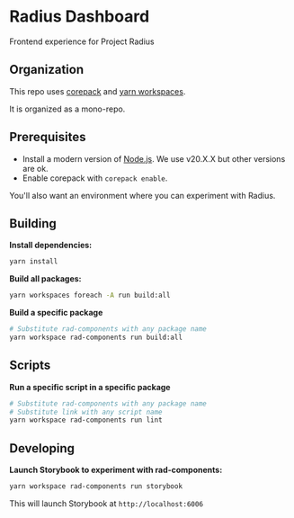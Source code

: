 # Radius Dashboard

Frontend experience for Project Radius

## Organization

This repo uses [corepack](https://nodejs.org/api/corepack.html) and [yarn workspaces](https://classic.yarnpkg.com/lang/en/docs/workspaces/).

It is organized as a mono-repo.

## Prerequisites

- Install a modern version of [Node.js](https://nodejs.org/en/download). We use v20.X.X but other versions are ok.
- Enable corepack with `corepack enable`.

You'll also want an environment where you can experiment with Radius.

## Building

**Install dependencies:**

```bash
yarn install
```

**Build all packages:**

```bash
yarn workspaces foreach -A run build:all
```

**Build a specific package**

```bash
# Substitute rad-components with any package name
yarn workspace rad-components run build:all
```

## Scripts

**Run a specific script in a specific package**

```bash
# Substitute rad-components with any package name
# Substitute link with any script name
yarn workspace rad-components run lint
```

## Developing

**Launch Storybook to experiment with rad-components:**

```bash
yarn workspace rad-components run storybook
```

This will launch Storybook at `http://localhost:6006`